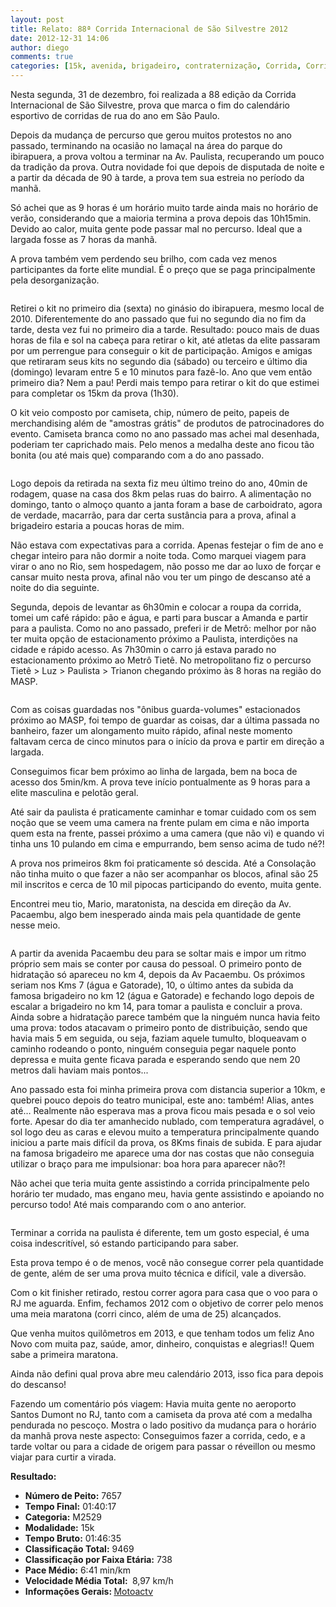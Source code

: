 ```yaml
---
layout: post
title: Relato: 88ª Corrida Internacional de São Silvestre 2012
date: 2012-12-31 14:06
author: diego
comments: true
categories: [15k, avenida, brigadeiro, contraternização, Corrida, Corrida de Rua, festa, paulista, sao silvestre, SP, trianon]
---
```

Nesta segunda, 31 de dezembro, foi realizada a 88 edição da Corrida Internacional de São Silvestre, prova que marca o fim do calendário esportivo de corridas de rua do ano em São Paulo.

Depois da mudança de percurso que gerou muitos protestos no ano passado, terminando na ocasião no lamaçal na área do parque do ibirapuera, a prova voltou a terminar na Av. Paulista, recuperando um pouco da tradição da prova. Outra novidade foi que depois de disputada de noite e a partir da década de 90 à tarde, a prova tem sua estreia no período da manhã.

Só achei que as 9 horas é um horário muito tarde ainda mais no horário de verão, considerando que a maioria termina a prova depois das 10h15min. Devido ao calor, muita gente pode passar mal no percurso. Ideal que a largada fosse as 7 horas da manhã.

A prova também vem perdendo seu brilho, com cada vez menos participantes da forte elite mundial. É o preço que se paga principalmente pela desorganização.<div class="moldura"><a class="lightbox" href="http://www.diegoronan.com.br/diegoronan/wp-content/uploads/2012/12/fila.JPG"><img class="imgTitulo" src="http://www.diegoronan.com.br/diegoronan/wp-content/uploads/2012/12/fila.JPG" alt="" /></a></div>

Retirei o kit no primeiro dia (sexta) no ginásio do ibirapuera, mesmo local de 2010. Diferentemente do ano passado que fui no segundo dia no fim da tarde, desta vez fui no primeiro dia a tarde. Resultado: pouco mais de duas horas de fila e sol na cabeça para retirar o kit, até atletas da elite passaram por um perrengue para conseguir o kit de participação. Amigos e amigas que retiraram seus kits no segundo dia (sábado) ou terceiro e último dia (domingo) levaram entre 5 e 10 minutos para fazê-lo. Ano que vem então primeiro dia? Nem a pau! Perdi mais tempo para retirar o kit do que estimei para completar os 15km da prova (1h30).

O kit veio composto por camiseta, chip, número de peito, papeis de merchandising além de "amostras grátis" de produtos de patrocinadores do evento. Camiseta branca como no ano passado mas achei mal desenhada, poderiam ter caprichado mais. Pelo menos a medalha deste ano ficou tão bonita (ou até mais que) comparando com a do ano passado.<div class="moldura"><a class="lightbox" href="http://www.diegoronan.com.br/diegoronan/wp-content/uploads/2012/12/paulista.JPG"><img class="imgTitulo" src="http://www.diegoronan.com.br/diegoronan/wp-content/uploads/2012/12/paulista.JPG" alt="" /></a></div>

Logo depois da retirada na sexta fiz meu último treino do ano, 40min de rodagem, quase na casa dos 8km pelas ruas do bairro. A alimentação no domingo, tanto o almoço quanto a janta foram a base de carboidrato, agora de verdade, macarrão, para dar certa sustância para a prova, afinal a brigadeiro estaria a poucas horas de mim.

Não estava com expectativas para a corrida. Apenas festejar o fim de ano e chegar inteiro para não dormir a noite toda. Como marquei viagem para virar o ano no Rio, sem hospedagem, não posso me dar ao luxo de forçar e cansar muito nesta prova, afinal não vou ter um pingo de descanso até a noite do dia seguinte.

Segunda, depois de levantar as 6h30min e colocar a roupa da corrida, tomei um café rápido: pão e água, e parti para buscar a Amanda e partir para a paulista. Como no ano passado, preferi ir de Metrô: melhor por não ter muita opção de estacionamento próximo a Paulista, interdições na cidade e rápido acesso. As 7h30min o carro já estava parado no estacionamento próximo ao Metrô Tietê. No metropolitano fiz o percurso Tietê > Luz > Paulista > Trianon chegando próximo às 8 horas na região do MASP. <div class="moldura"><a class="lightbox" href="http://www.diegoronan.com.br/diegoronan/wp-content/uploads/2012/12/paulista2.JPG"><img class="imgTitulo" src="http://www.diegoronan.com.br/diegoronan/wp-content/uploads/2012/12/paulista2.JPG" alt="" /></a></div>

Com as coisas guardadas nos "ônibus guarda-volumes" estacionados próximo ao MASP, foi tempo de guardar as coisas, dar a última passada no banheiro, fazer um alongamento muito rápido, afinal neste momento faltavam cerca de cinco minutos para o início da prova e partir em direção a largada.

Conseguimos ficar bem próximo ao linha de largada, bem na boca de acesso dos 5min/km. A prova teve início pontualmente as 9 horas para a elite masculina e pelotão geral.

Até sair da paulista é praticamente caminhar e tomar cuidado com os sem noção que se veem uma camera na frente pulam em cima e não importa quem esta na frente, passei próximo a uma camera (que não vi) e quando vi tinha uns 10 pulando em cima e empurrando, bem senso acima de tudo né?!

A prova nos primeiros 8km foi praticamente só descida. Até a Consolação não tinha muito o que fazer a não ser acompanhar os blocos, afinal são 25 mil inscritos e cerca de 10 mil pipocas participando do evento, muita gente. 

Encontrei meu tio, Mario, maratonista, na descida em direção da Av. Pacaembu, algo bem inesperado ainda mais pela quantidade de gente nesse meio.<div class="moldura"><a class="lightbox" href="http://www.diegoronan.com.br/diegoronan/wp-content/uploads/2012/12/consolacao.JPG"><img class="imgTitulo" src="http://www.diegoronan.com.br/diegoronan/wp-content/uploads/2012/12/consolacao.JPG" alt="" /></a></div>

A partir da avenida Pacaembu deu para se soltar mais e impor um ritmo próprio sem mais se conter por causa do pessoal. O primeiro ponto de hidratação só apareceu no km 4, depois da Av Pacaembu. Os próximos seriam nos Kms 7 (água e Gatorade), 10, o último antes da subida da famosa brigadeiro no km 12 (água e Gatorade) e fechando logo depois de escalar a brigadeiro no km 14, para tomar a paulista e concluir a prova. Ainda sobre a hidratação parece também que la ninguém nunca havia feito uma prova: todos atacavam o primeiro ponto de distribuição, sendo que havia mais 5 em seguida, ou seja, faziam aquele tumulto, bloqueavam o caminho rodeando o ponto, ninguém conseguia pegar naquele ponto depressa e muita gente ficava parada e esperando sendo que nem 20 metros dali haviam mais pontos...

Ano passado esta foi minha primeira prova com distancia superior a 10km, e quebrei pouco depois do teatro municipal, este ano: também! Alias, antes até… Realmente não esperava mas a prova ficou mais pesada e o sol veio forte. Apesar do dia ter  amanhecido nublado, com temperatura agradável, o sol logo deu as caras e elevou muito a temperatura principalmente quando iniciou a parte mais difícil da prova, os 8Kms finais de subida. E para ajudar na famosa brigadeiro me aparece uma dor nas costas que não conseguia utilizar o braço para me impulsionar: boa hora para aparecer não?!

Não achei que teria muita gente assistindo a corrida principalmente pelo horário ter mudado, mas engano meu, havia gente assistindo e apoiando no percurso todo!  Até mais comparando com o ano anterior.<div class="moldura"><a class="lightbox" href="http://www.diegoronan.com.br/diegoronan/wp-content/uploads/2012/12/brigadeiro.JPG"><img class="imgTitulo" src="http://www.diegoronan.com.br/diegoronan/wp-content/uploads/2012/12/brigadeiro.JPG" alt="" /></a></div>

Terminar a corrida na paulista é diferente, tem um gosto especial, é uma coisa indescritível, só estando participando para saber. 

Esta prova tempo é o de menos, você não consegue correr pela quantidade de gente, além de ser uma prova muito técnica e difícil, vale a diversão.

Com o kit finisher retirado, restou correr agora para casa que o voo para o RJ me aguarda. Enfim, fechamos 2012 com o objetivo de correr pelo menos uma meia maratona (corri cinco, além de uma de 25) alcançados.

Que venha muitos quilômetros em 2013, e que tenham todos um feliz Ano Novo com muita paz, saúde, amor, dinheiro, conquistas e alegrias!! Quem sabe a primeira maratona.

Ainda não defini qual prova abre meu calendário 2013, isso fica para depois do descanso!

Fazendo um comentário pós viagem: Havia muita gente no aeroporto Santos Dumont no RJ, tanto com a camiseta da prova até com a medalha pendurada no pescoço. Mostra o lado positivo da mudança para o horário da manhã prova neste aspecto: Conseguimos fazer a corrida, cedo, e a tarde voltar ou para a cidade de origem para passar o réveillon ou mesmo viajar para curtir a virada.

<strong>
Resultado:</strong>
<div class="moldura"><a class="lightbox cboxElement" href="http://www.diegoronan.com.br/diegoronan/wp-content/uploads/2012/12/saosilvestre_big.jpg"><img src="http://www.diegoronan.com.br/diegoronan/wp-content/uploads/2012/12/saosilvestre.jpg" alt="" /></a></div>
<ul>
	<li><strong>Número de Peito:</strong> 7657</li>
	<li><strong>Tempo Final:</strong> 01:40:17</li>
	<li><strong>Categoria:</strong> M2529</li>
	<li><strong>Modalidade:</strong> 15k</li>
	<li><strong>Tempo Bruto:</strong> 01:46:35</li>
	<li><strong>Classificação Total:</strong> 9469</li>
	<li><strong>Classificação por Faixa Etária:</strong> 738</li>
	<li><strong>Pace Médio:</strong> 6:41 min/km</li>
	<li><strong>Velocidade Média Total: </strong> 8,97 km/h</li>
	<li><strong>Informações Gerais: </strong><a href="https://motoactv.com/public/show?workoutActivityId=XVYO2smuSsW52H8nAag74Q%3D%3D&activity=1" target="_blank">Motoactv</a></li>
</ul>
&nbsp;
